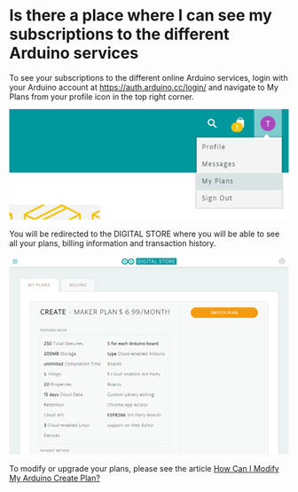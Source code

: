 # Is there a place where I can see my subscriptions to the different Arduino services

To see your subscriptions to the different online Arduino services, login with your Arduino account at https://auth.arduino.cc/login/ and navigate to My Plans from your profile icon in the top right corner.

![place 1](../../assets/img/IsthereaplacewhereIcanseemysubscriptionstothedifferentArduinoservices/1.png)

You will be redirected to the DIGITAL STORE where you will be able to see all your plans, billing information and transaction history.

![place 2](../../assets/img/IsthereaplacewhereIcanseemysubscriptionstothedifferentArduinoservices/2.png)

To modify or upgrade your plans, please see the article [How Can I Modify My Arduino Create Plan?](http://example.com)
